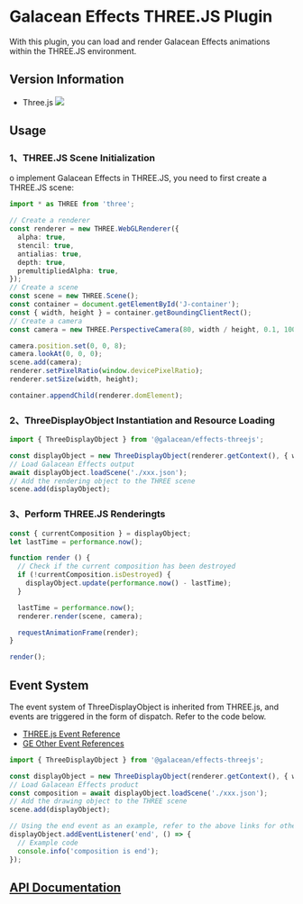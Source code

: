 # Galacean Effects THREE.JS Plugin

With this plugin, you can load and render Galacean Effects animations within the THREE.JS environment.

## Version Information

- Three.js ![](https://img.shields.io/badge/npm-0.149.0-green.svg?style=flat-square)

## Usage

### 1、THREE.JS Scene Initialization

o implement Galacean Effects in THREE.JS, you need to first create a THREE.JS scene:

``` ts
import * as THREE from 'three';

// Create a renderer
const renderer = new THREE.WebGLRenderer({
  alpha: true,
  stencil: true,
  antialias: true,
  depth: true,
  premultipliedAlpha: true,
});
// Create a scene
const scene = new THREE.Scene();
const container = document.getElementById('J-container');
const { width, height } = container.getBoundingClientRect();
// Create a camera
const camera = new THREE.PerspectiveCamera(80, width / height, 0.1, 1000);

camera.position.set(0, 0, 8);
camera.lookAt(0, 0, 0);
scene.add(camera);
renderer.setPixelRatio(window.devicePixelRatio);
renderer.setSize(width, height);

container.appendChild(renderer.domElement);
```

### 2、ThreeDisplayObject Instantiation and Resource Loading

``` ts
import { ThreeDisplayObject } from '@galacean/effects-threejs';

const displayObject = new ThreeDisplayObject(renderer.getContext(), { width, height });
// Load Galacean Effects output
await displayObject.loadScene('./xxx.json');
// Add the rendering object to the THREE scene
scene.add(displayObject);
```

### 3、Perform THREE.JS Renderingts

``` ts
const { currentComposition } = displayObject;
let lastTime = performance.now();

function render () {
  // Check if the current composition has been destroyed
  if (!currentComposition.isDestroyed) {
    displayObject.update(performance.now() - lastTime);
  }

  lastTime = performance.now();
  renderer.render(scene, camera);

  requestAnimationFrame(render);
}

render();
```

## Event System

The event system of ThreeDisplayObject is inherited from THREE.js, and events are triggered in the form of dispatch. Refer to the code below.

- [THREE.js Event Reference](https://threejs.org/docs/index.html?q=event#api/en/core/EventDispatcher)
- [GE Other Event References](https://github.com/galacean/effects-runtime/blob/main/web-packages/demo/src/inspire/threejs.ts)

```ts
import { ThreeDisplayObject } from '@galacean/effects-threejs';

const displayObject = new ThreeDisplayObject(renderer.getContext(), { width, height });
// Load Galacean Effects product
const composition = await displayObject.loadScene('./xxx.json');
// Add the drawing object to the THREE scene
scene.add(displayObject);

// Using the end event as an example, refer to the above links for other events
displayObject.addEventListener('end', () => {
  // Example code
  console.info('composition is end');
});
```

## [API Documentation](https://galacean.antgroup.com/effects/#/api/modules_galacean_effects_threejs)
